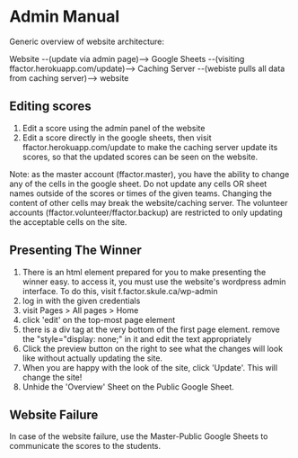 # Admin Manual

Generic overview of website architecture:

Website --(update via admin page)--> Google Sheets --(visiting ffactor.herokuapp.com/update)--> Caching Server --(webiste pulls all data from caching server)--> website

## Editing scores
1. Edit a score using the admin panel of the website
2. Edit a score directly in the google sheets, then visit ffactor.herokuapp.com/update to make the caching server update its scores, so that the updated scores can be seen on the website.

Note: as the master account (ffactor.master), you have the ability to change any of the cells in the google sheet. Do not update any cells OR sheet names outside of the scores or times of the given teams. Changing the content of other cells may break the website/caching server. The volunteer accounts (ffactor.volunteer/ffactor.backup) are restricted to only updating the acceptable cells on the site.

## Presenting The Winner
1. There is an html element prepared for you to make presenting the winner easy. to access it, you must use the website's wordpress admin interface. To do this, visit f.factor.skule.ca/wp-admin
2. log in with the given credentials
3. visit Pages > All pages > Home
4. click 'edit' on the top-most page element
5. there is a div tag at the very bottom of the first page element. remove the "style="display: none;" in it and edit the text appropriately
6. Click the preview button on the right to see what the changes will look like without actually updating the site.
7. When you are happy with the look of the site, click 'Update'. This will change the site!
6. Unhide the 'Overview' Sheet on the Public Google Sheet.

## Website Failure
In case of the website failure, use the Master-Public Google Sheets to communicate the scores to the students.